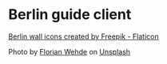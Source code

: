 # Berlin guide client

<a href="https://www.flaticon.com/free-icons/berlin-wall" title="berlin wall icons">Berlin wall icons created by Freepik - Flaticon</a>

Photo by <a href="https://unsplash.com/@florianwehde?utm_content=creditCopyText&utm_medium=referral&utm_source=unsplash">Florian Wehde</a> on <a href="https://unsplash.com/photos/city-buildings-near-body-of-water-during-daytime-1uWanmgkd5g?utm_content=creditCopyText&utm_medium=referral&utm_source=unsplash">Unsplash</a>
